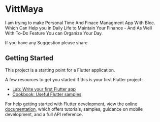 # VittMaya

I am trying to make Personal Time And Finace Managment App With Bloc.
Which Can Help you in Daily Life to Maintain Your Finance -
And As Well With To-Do Feature You can Organize Your Day.

If you have any Suggestion please share.


## Getting Started

This project is a starting point for a Flutter application.

A few resources to get you started if this is your first Flutter project:

- [Lab: Write your first Flutter app](https://docs.flutter.dev/get-started/codelab)
- [Cookbook: Useful Flutter samples](https://docs.flutter.dev/cookbook)

For help getting started with Flutter development, view the
[online documentation](https://docs.flutter.dev/), which offers tutorials,
samples, guidance on mobile development, and a full API reference.
